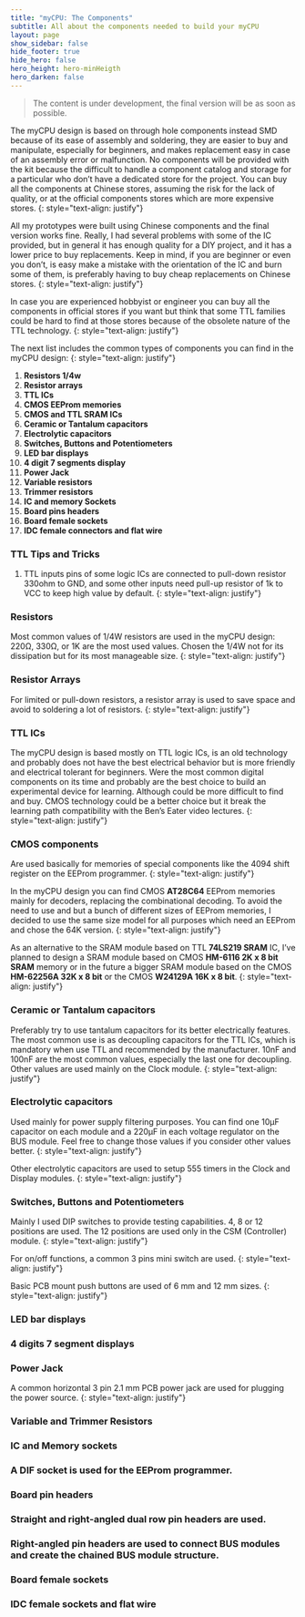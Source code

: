 ```yaml
---
title: "myCPU: The Components"
subtitle: All about the components needed to build your myCPU
layout: page
show_sidebar: false
hide_footer: true
hide_hero: false
hero_height: hero-minHeigth
hero_darken: false
---
```

> The content is under development, the final version will be as soon as possible.

The myCPU design is based on through hole components instead SMD because of its ease of assembly and soldering, they are easier to buy and manipulate, especially for beginners, and makes replacement easy in case of an assembly error or malfunction.
No components will be provided with the kit because the difficult to handle a component catalog and storage for a particular who don’t have a dedicated store for the project. You can buy all the components at Chinese stores, assuming the risk for the lack of quality, or at the official components stores which are more expensive stores.
{: style="text-align: justify"}

All my prototypes were built using Chinese components and the final version works fine. Really, I had several problems with some of the IC provided, but in general it has enough quality for a DIY project, and it has a lower price to buy replacements. Keep in mind, if you are beginner or even you don’t, is easy make a mistake with the orientation of the IC and burn some of them, is preferably having to buy cheap replacements on Chinese stores.
{: style="text-align: justify"}

In case you are experienced hobbyist or engineer you can buy all the components in official stores if you want but think that some TTL families could be hard to find at those stores because of the obsolete nature of the TTL technology.
{: style="text-align: justify"} 

The next list includes the common types of components you can find in the myCPU design:
{: style="text-align: justify"} 

1.	**Resistors 1/4w**
2.	**Resistor arrays**
3.	**TTL ICs**
4.	**CMOS EEProm memories**
5.	**CMOS and TTL SRAM ICs**
1.	**Ceramic or Tantalum capacitors**
2.	**Electrolytic capacitors**
3.	**Switches, Buttons and Potentiometers**
4.	**LED bar displays**
5.	**4 digit 7 segments display**
6.	**Power Jack**
7.	**Variable resistors**
8.	**Trimmer resistors**
9.	**IC and memory Sockets**
10.	**Board pins headers**
11.	**Board female sockets**
12.	**IDC female connectors and flat wire**

### TTL Tips and Tricks
1)	TTL inputs pins of some logic ICs are connected to pull-down resistor 330ohm to GND, and some other inputs need pull-up resistor of 1k to VCC to keep high value by default.
{: style="text-align: justify"} 

### Resistors
Most common values of 1/4W resistors are used in the myCPU design: 220Ω, 330Ω, or 1K are the most used values. Chosen the 1/4W not for its dissipation but for its most manageable size.
{: style="text-align: justify"} 

### Resistor Arrays
For limited or pull-down resistors, a resistor array is used to save space and avoid to soldering a lot of resistors.
{: style="text-align: justify"} 

### TTL ICs
The myCPU design is based mostly on TTL logic ICs, is an old technology and probably does not have the best electrical behavior but is more friendly and electrical tolerant for beginners. Were the most common digital components on its time and probably are the best choice to build an experimental device for learning. Although could be more difficult to find and buy. CMOS technology could be a better choice but it break the learning path compatibility with the Ben’s Eater video lectures.
{: style="text-align: justify"}

### CMOS components
Are used basically for memories of special components like the 4094 shift register on the EEProm programmer.
{: style="text-align: justify"}

In the myCPU design you can find CMOS **AT28C64** EEProm memories mainly for decoders, replacing the combinational decoding. To avoid the need to use and but a bunch of different sizes of EEProm memories, I decided to use the same size model for all purposes which need an EEProm and chose the 64K version.
{: style="text-align: justify"}

As an alternative to the SRAM module based on TTL **74LS219 SRAM** IC, I’ve planned to design a SRAM module based on CMOS **HM-6116 2K x 8 bit SRAM** memory or in the future a bigger SRAM module based on the CMOS **HM-62256A 32K x 8 bit** or the CMOS **W24129A 16K x 8 bit**.
{: style="text-align: justify"}

### Ceramic or Tantalum capacitors
Preferably try to use tantalum capacitors for its better electrically features. The most common use is as decoupling capacitors for the TTL ICs, which is mandatory when use TTL and recommended by the manufacturer. 10nF and 100nF are the most common values, especially the last one for decoupling. Other values are used mainly on the Clock module.
{: style="text-align: justify"} 

### Electrolytic capacitors
Used mainly for power supply filtering purposes. You can find one 10µF capacitor on each module and a 220µF in each voltage regulator on the BUS module. Feel free to change those values if you consider other values better.
{: style="text-align: justify"}

Other electrolytic capacitors are used to setup 555 timers in the Clock and Display modules.
{: style="text-align: justify"}

### Switches, Buttons and Potentiometers
Mainly I used DIP switches to provide testing capabilities. 4, 8 or 12 positions are used. The 12 positions are used only in the CSM (Controller) module.
{: style="text-align: justify"}

For on/off functions, a common 3 pins mini switch are used.
{: style="text-align: justify"}

Basic PCB mount push buttons are used of 6 mm and 12 mm sizes.
{: style="text-align: justify"}

### LED bar displays
### 4 digits 7 segment displays
### Power Jack
A common horizontal 3 pin 2.1 mm PCB power jack are used for plugging the power source.
{: style="text-align: justify"}

### Variable and Trimmer Resistors
### IC and Memory sockets
### A DIF socket is used for the EEProm programmer.
### Board pin headers
### Straight and right-angled dual row pin headers are used. 
### Right-angled pin headers are used to connect BUS modules and create the chained BUS module structure.
### Board female sockets
### IDC female sockets and flat wire






